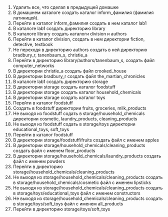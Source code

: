 1) Удалить все, что сделал в предыдущей домашке
2) В домашнем каталоге создать каталог inform_фамилия (фамилия латиницей).
3) Перейти в каталог inform_фамилия создать в нем каталог lab1
4) В каталоге lab1 создать директорию library
5) В каталоге library создать каталоги division и authors
6) Перейти в каталог division, создать в нем директории fiction, detective, textbook
7) Не переходя в директорию authors создать в ней директорию bradbury_r, tanenbaum_s, christie_a
8) Перейти в директорию library/authors/tanenbaum_s, создать файл computer_networks
9) В директории christie_a создать файл crooked_house
10) В директории bradbury_r создать файл the_martian_chronicles
11) В каталоге lab1 создать директорию storage
12) В директории storage создать каталог foodstuff
13) В директории storage создать каталог household_chemicals
14) В директории storage создать каталог toys
15) Перейти в каталог foodstuff
16) Создать в foodstuff директории fruits, groceries, milk_products
17) Не выходя из foodstuff содать в storage/household_chemicals директории cosmetic, laundry_products, cleaning_products
18) Не выходя из foodstuff содать в storage/toys директории educational_toys, soft_toys
19) Перейти в каталог foodstuff
20) В директории storage/foodstuff/fruits создать файл с именем apples
21) В директории storage/household_chemicals/cleaning_products создать файл с именем floor_products
22) В директории storage/household_chemicals/laundry_products создать файл с именем powders
23) Перейти в директорию storage/household_chemicals/cleaning_products
24) Не выходя из storage/household_chemicals/cleaning_products создать в storage/household_chemicals/cosmetic файл с именем lipsticks
25) Не выходя из storage/household_chemicals/cleaning_products создать в storage/toys/educational_toys файл с именем constructors
26) Не выходя из storage/household_chemicals/cleaning_products создать в storage/toys/soft_toys файл с именем all_products
27) Перейти в директорию storage/toys/soft_toys
